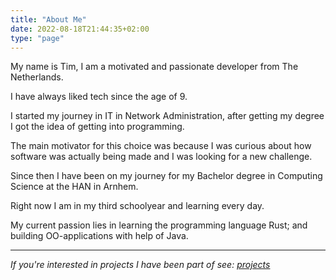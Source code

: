 ```yaml
---
title: "About Me"
date: 2022-08-18T21:44:35+02:00
type: "page"
---
```


My name is Tim, I am a motivated and passionate developer from The Netherlands. 

I have always liked tech since the age of 9. 

I started my journey in IT in Network Administration, after getting my degree I got the idea of getting into programming. 

The main motivator for this choice was because I was curious about how software was actually being made and I was looking for a new challenge. 

Since then I have been on my journey for my Bachelor degree in Computing Science at the HAN in Arnhem. 

Right now I am in my third schoolyear and learning every day. 

My current passion lies in learning the programming language Rust; and building OO-applications with help of Java.

***

*If you're interested in projects I have been part of see: [projects](/en/projects)*
